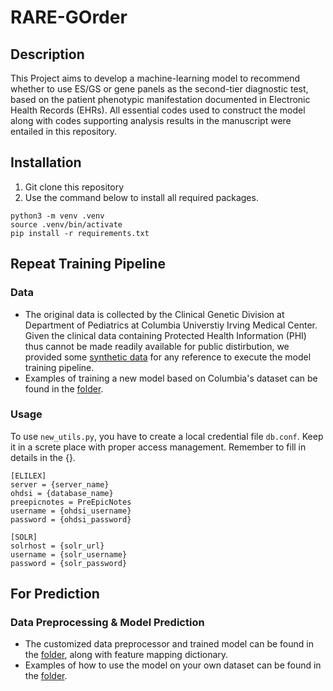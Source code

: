 # RARE-GOrder

## Description
This Project aims to develop a machine-learning model to recommend whether to use ES/GS or gene panels as the second-tier diagnostic test, based on the patient phenotypic manifestation documented in Electronic Health Records (EHRs). All essential codes used to construct the model along with codes supporting analysis results in the manuscript were entailed in this repository.

## Installation
1. Git clone this repository
2. Use the command below to install all required packages. 
```
python3 -m venv .venv
source .venv/bin/activate
pip install -r requirements.txt
```

## Repeat Training Pipeline
### Data
- The original data is collected by the Clinical Genetic Division at Department of Pediatrics at Columbia Universtiy Irving Medical Center. Given the clinical data containing Protected Health Information (PHI) thus cannot be made readily available for public distirbution, we provided some [synthetic data](data_preprocessing/demo_data) for any reference to execute the model training pipeline.
- Examples of training a new model based on Columbia's dataset can be found in the [folder](model_pipeline/model_running_iterations/trained.py).
  
### Usage
To use `new_utils.py`, you have to create a local credential file `db.conf`. Keep it in a screte place with proper access management. Remember to fill in details in the {}.
```
[ELILEX]
server = {server_name}
ohdsi = {database_name}
preepicnotes = PreEpicNotes
username = {ohdsi_username}
password = {ohdsi_password}

[SOLR]
solrhost = {solr_url}
username = {solr_username}
password = {solr_password}
```

## For Prediction
### Data Preprocessing & Model Prediction
- The customized data preprocessor and trained model can be found in the [folder](analysis/saved_model/), along with feature mapping dictionary.
- Examples of how to use the model on your own dataset can be found in the [folder](analysis/saved_model/prediction.ipynb).

